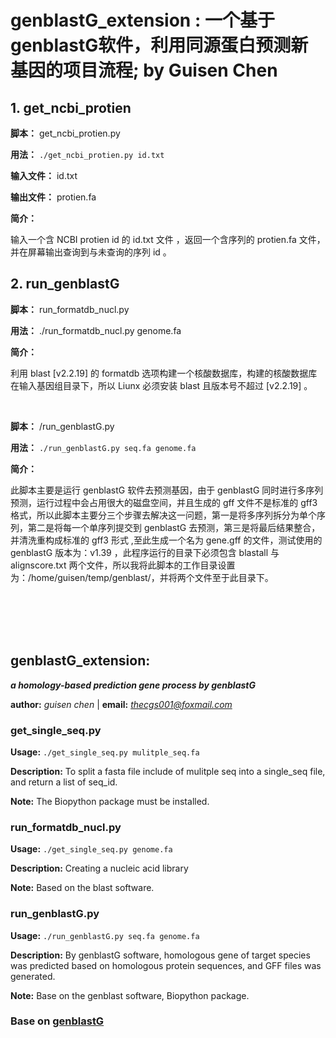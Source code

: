 # **genblastG_extension : 一个基于genblastG软件，利用同源蛋白预测新基因的项目流程; by Guisen Chen** 

## 1. get_ncbi_protien

**脚本：** get_ncbi_protien.py

**用法：** `./get_ncbi_protien.py id.txt`

**输入文件：** id.txt

**输出文件：** protien.fa

**简介：**

输入一个含 NCBI protien id 的 id.txt 文件 ，返回一个含序列的 protien.fa 文件，并在屏幕输出查询到与未查询的序列 id 。

## 2. run_genblastG

**脚本：** run_formatdb_nucl.py

**用法：** ./run_formatdb_nucl.py genome.fa

**简介：** 

利用 blast [v2.2.19] 的 formatdb 选项构建一个核酸数据库，构建的核酸数据库在输入基因组目录下，所以 Liunx 必须安装 blast 且版本号不超过 [v2.2.19] 。

<br />

**脚本：** /run_genblastG.py

**用法：** `./run_genblastG.py seq.fa genome.fa`

**简介：**

此脚本主要是运行 genblastG 软件去预测基因，由于 genblastG 同时进行多序列预测，运行过程中会占用很大的磁盘空间，并且生成的 gff 文件不是标准的 gff3 格式，所以此脚本主要分三个步骤去解决这一问题，第一是将多序列拆分为单个序列，第二是将每一个单序列提交到 genblastG 去预测，第三是将最后结果整合，并清洗重构成标准的 gff3 形式 ,至此生成一个名为 gene.gff 的文件，测试使用的 genblastG 版本为：v1.39 ，此程序运行的目录下必须包含 blastall 与 alignscore.txt 两个文件，所以我将此脚本的工作目录设置为：/home/guisen/temp/genblast/，并将两个文件至于此目录下。











<br />
<br />
<br />
<br /> 

## **genblastG_extension:** 
***a homology-based prediction gene process by genblastG***

**author:** *guisen chen*  |  **email:** *thecgs001@foxmail.com*

### get_single_seq.py

**Usage:** `./get_single_seq.py mulitple_seq.fa`

**Description:** To split a fasta file include of mulitple seq into a single_seq file, and return a list of seq_id.

**Note:** The Biopython package must be installed.

### run_formatdb_nucl.py

**Usage:** `./get_single_seq.py genome.fa`

**Description:** Creating a nucleic acid library 

**Note:** Based on the blast software.

### run_genblastG.py

**Usage:** `./run_genblastG.py seq.fa genome.fa`

**Description:** By genblastG software, homologous gene of target species was predicted based on homologous protein sequences, and GFF files was generated.

**Note:** Base on the genblast software, Biopython package.

### Base on [genblastG](http://genome.sfu.ca/genblast/download.html)
